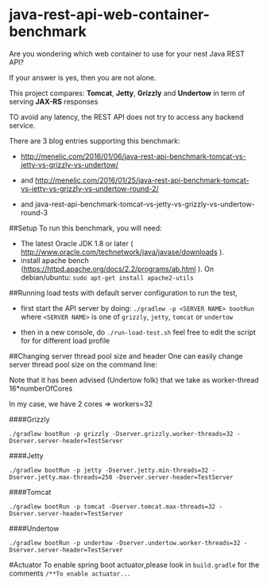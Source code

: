 # java-rest-api-web-container-benchmark
Are you wondering which web container to use for your nest Java REST API?

If your answer is yes, then you are not alone.

This project compares: 
**Tomcat**, **Jetty**, **Grizzly** and **Undertow** in term of serving **JAX-RS** responses

TO avoid any latency, the REST API does not try to access any backend service.

There are 3 blog entries supporting this benchmark:


- http://menelic.com/2016/01/06/java-rest-api-benchmark-tomcat-vs-jetty-vs-grizzly-vs-undertow/

- and http://menelic.com/2016/01/25/java-rest-api-benchmark-tomcat-vs-jetty-vs-grizzly-vs-undertow-round-2/

- and java-rest-api-benchmark-tomcat-vs-jetty-vs-grizzly-vs-undertow-round-3


##Setup
To run this benchmark, you will need:

- The latest Oracle JDK 1.8 or later ( http://www.oracle.com/technetwork/java/javase/downloads ). 
- install apache bench (https://httpd.apache.org/docs/2.2/programs/ab.html ).
 On debian/ubuntu: 
`sudo apt-get install apache2-utils` 

##Running load tests with default server configuration
to run the test, 

- first start the API server by doing:
`./gradlew -p <SERVER NAME> bootRun`
where `<SERVER NAME>` is one of `grizzly`, `jetty`, `tomcat` or `undertow`

- then in a new console, do
`./run-load-test.sh`
feel free to edit the script for for different load profile 

##Changing server thread pool size and header
One can easily change server thread pool size on the command line: 

Note that it has been advised (Undertow folk) that we take as worker-thread 16*numberOfCores

In my case, we have 2 cores => workers=32

####Grizzly 

`./gradlew bootRun -p grizzly -Dserver.grizzly.worker-threads=32 -Dserver.server-header=TestServer`



####Jetty

`./gradlew bootRun -p jetty -Dserver.jetty.min-threads=32 -Dserver.jetty.max-threads=250 -Dserver.server-header=TestServer` 


####Tomcat

`./gradlew bootRun -p tomcat -Dserver.tomcat.max-threads=32 -Dserver.server-header=TestServer`


####Undertow

`./gradlew bootRun -p undertow -Dserver.undertow.worker-threads=32 -Dserver.server-header=TestServer`


#Actuator
To enable spring boot actuator,please look in `build.gradle` for the comments
`/**To enable actuator...`
